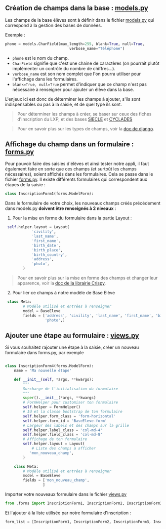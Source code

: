 ## Création de champs dans la base : [models.py](https://github.com/Lycee-Experimental/django-lxp/blob/main/inscription/models.py)
Les champs de la base élèves sont à définir dans le fichier  [models.py](https://github.com/Lycee-Experimental/django-lxp/blob/main/inscription/models.py) qui correspond à la gestion des bases de données.

Exemple :
```python
phone = models.CharField(max_length=255, blank=True, null=True,
                             verbose_name="Téléphone")
```
* `phone` est le nom du champ.
* `CharField` signifie que c'est une chaine de caractères (on pourrait plutôt implémenter un contrôle du nombre de chiffres...).
* `verbose_name` est son nom complet que l'on pourra utiliser pour l'affichage dans les formulaires.
* `blank=True, null=True` permet d'indiquer que ce champ n'est pas nécessaire à renseigner pour ajouter un élève dans la base.

L'enjeux ici est donc de déterminer les champs à ajouter, s'ils sont indispensables ou pas à la saisie, et de quel type ils sont.
> Pour déterminer les champs à créer, se baser sur ceux des fiches d'inscription du LXP, et des bases [SIECLE](https://github.com/Lycee-Experimental/django-lxp/blob/main/extra/Siecle/Exemple.csv) et [CYCLADES](https://github.com/Lycee-Experimental/django-lxp/raw/main/extra/cyclades/champs_cyclades.ods)

> Pour en savoir plus sur les types de champs, voir la [doc de django](https://docs.djangoproject.com/fr/4.0/ref/models/fields/).

## Affichage du champ dans un formulaire : [forms.py](https://github.com/Lycee-Experimental/django-lxp/blob/main/inscription/forms.py)
Pour pouvoir faire des saisies d'élèves et ainsi tester notre appli, il faut également faire en sorte que ces champs (et surtoût les champs nécessaires), soient affichés dans les formulaires.
Cela se passe dans le fichier [forms.py](https://github.com/Lycee-Experimental/django-lxp/blob/main/inscription/forms.py).
Il existe différents formulaires qui correspondent aux étapes de la saisie :
```python
class InscriptionForm1(forms.ModelForm):
```
Dans le formulaire de votre choix, les nouveaux champs créés précédement dans models.py **doivent être renseignés à 2 niveaux** :
1. Pour la mise en forme du formulaire dans la partie Layout :
```python
 self.helper.layout = Layout(
            'civility',
            'last_name',
            'first_name',
            'birth_date',
            'birth_place',
            'birth_country',
            'address',
            'photo',
        )
```

> Pour en savoir plus sur la mise en forme des champs et changer leur apparence, voir la [doc de la librairie Crispy](https://django-crispy-forms.readthedocs.io/en/latest/layouts.html).


2. Pour lier ce champs à notre modèle de Base Elève
```python
 class Meta:
        # Modèle utilisé et entrées à renseigner
        model = BaseEleve
        fields = ['address', 'civility', 'last_name', 'first_name', 'birth_date', 'birth_place', 'birth_country',
                  'photo',]
```

## Ajouter une étape au formulaire : [views.py](https://github.com/Lycee-Experimental/django-lxp/blob/main/inscription/views.py)

Si vous souhaitez rajouter une étape à la saisie, créer un nouveau formulaire dans forms.py, par exemple
```python

class InscriptionForm4(forms.ModelForm):
    name = 'Ma nouvelle étape'

    def __init__(self, *args, **kwargs):
        """
        Surcharge de l'initialisation du formulaire
        """
        super().__init__(*args, **kwargs)
        # FormHelper pour customiser ton formulaire
        self.helper = FormHelper()
        # Id et la classe bootstrap de ton formulaire
        self.helper.form_class = 'form-horizontal'
        self.helper.form_id = 'BaseEleve-form'
        # Largeur des labels et des champs sur la grille
        self.helper.label_class = 'col-md-4'
        self.helper.field_class = 'col-md-8'
        # Affichage de ton formulaire
        self.helper.layout = Layout(
            # Liste des champs à afficher
           'mon_nouveau_champ',
        )

    class Meta:
        # Modèle utilisé et entrées à renseigner
        model = BaseEleve
        fields = ['mon_nouveau_champ',
                 ]
```

Importer votre nouveaux formulaire dans le fichier [views.py](https://github.com/Lycee-Experimental/django-lxp/blob/main/inscription/views.py)
```python
from .forms import InscriptionForm1, InscriptionForm2, InscriptionForm3, ListeEleveForm, InscriptionForm4
```
Et l'ajouter à la liste utilisée par notre formulaire d'inscription :
```python
form_list = [InscriptionForm1, InscriptionForm2, InscriptionForm3, InscriptionForm4,]
```

